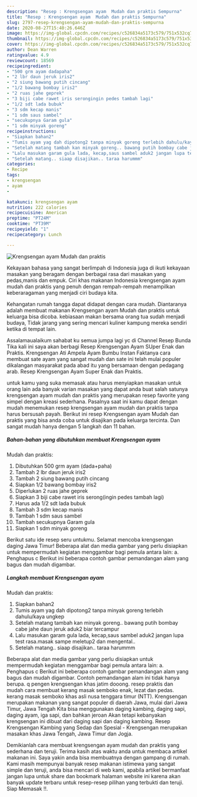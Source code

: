 ```yaml
---
description: "Resep : Krengsengan ayam  Mudah dan praktis Sempurna"
title: "Resep : Krengsengan ayam  Mudah dan praktis Sempurna"
slug: 2797-resep-krengsengan-ayam-mudah-dan-praktis-sempurna
date: 2020-08-27T15:40:26.646Z
image: https://img-global.cpcdn.com/recipes/c526834a5173c579/751x532cq70/krengsengan-ayam-mudah-dan-praktis-foto-resep-utama.jpg
thumbnail: https://img-global.cpcdn.com/recipes/c526834a5173c579/751x532cq70/krengsengan-ayam-mudah-dan-praktis-foto-resep-utama.jpg
cover: https://img-global.cpcdn.com/recipes/c526834a5173c579/751x532cq70/krengsengan-ayam-mudah-dan-praktis-foto-resep-utama.jpg
author: Dean Warren
ratingvalue: 4.9
reviewcount: 18569
recipeingredient:
- "500 grm ayam dadapaha"
- "2 lbr daun jeruk iris2"
- "2 siung bawang putih cincang"
- "1/2 bawang bombay iris2"
- "2 ruas jahe geprek"
- "3 biji cabe rawet iris serongingin pedes tambah lagi"
- "1/2 sdt lada bubuk"
- "3 sdm kecap manis"
- "1 sdm saus sambel"
- "secukupnya Garam gula"
- "1 sdm minyak goreng"
recipeinstructions:
- "Siapkan bahan2"
- "Tumis ayam yag dah dipotong2 tanpa minyak goreng terlebih dahulu/kaya ungkep"
- "Setelah matang tambah kan minyak goreng.. bawang putih bombay cabe jahe daun jeruk aduk2 biar tercampur"
- "Lalu masukan garam gula lada, kecap,saus sambel aduk2 jangan lupa test rasa.masak sampe meletup2 dan mengental.."
- "Setelah matang.. siaap disajikan.. taraa harummm"
categories:
- Recipe
tags:
- krengsengan
- ayam
- 

katakunci: krengsengan ayam  
nutrition: 222 calories
recipecuisine: American
preptime: "PT24M"
cooktime: "PT39M"
recipeyield: "1"
recipecategory: Lunch

---
```



![Krengsengan ayam 
Mudah dan praktis](https://img-global.cpcdn.com/recipes/c526834a5173c579/751x532cq70/krengsengan-ayam-mudah-dan-praktis-foto-resep-utama.jpg)

Kekayaan bahasa yang sangat berlimpah di Indonesia juga di ikuti kekayaan masakan yang beragam dengan berbagai rasa dari masakan yang pedas,manis dan empuk. Ciri khas makanan Indonesia krengsengan ayam 
mudah dan praktis yang penuh dengan rempah-rempah menampilkan keberaragaman yang menjadi ciri budaya kita.


Kehangatan rumah tangga dapat didapat dengan cara mudah. Diantaranya adalah membuat makanan Krengsengan ayam 
Mudah dan praktis untuk keluarga bisa dicoba. kebiasaan makan bersama orang tua sudah menjadi budaya, Tidak jarang yang sering mencari kuliner kampung mereka sendiri ketika di tempat lain.

Assalamaualaikum sahabat ku semua jumpa lagi yc di Channel Resep Bunda Tika kali ini saya akan berbagi Resep Krengsengan Ayam SUper Enak dan Praktis. Krengsengan Ati Ampela Ayam Bumbu Instan Faktanya cara membuat sate ayam yang sangat mudah dan sate ini telah mulai populer dikalangan masyarakat pada abad itu yang bersamaan dengan pedagang arab. Resep Krengsengan Ayam Super Enak dan Praktis.

untuk kamu yang suka memasak atau harus menyiapkan masakan untuk orang lain ada banyak varian masakan yang dapat anda buat salah satunya krengsengan ayam 
mudah dan praktis yang merupakan resep favorite yang simpel dengan kreasi sederhana. Pasalnya saat ini kamu dapat dengan mudah menemukan resep krengsengan ayam 
mudah dan praktis tanpa harus bersusah payah.
Berikut ini resep Krengsengan ayam 
Mudah dan praktis yang bisa anda coba untuk disajikan pada keluarga tercinta. Dan sangat mudah hanya dengan 5 langkah dan 11 bahan.


<!--inarticleads1-->

##### Bahan-bahan yang dibutuhkan membuat Krengsengan ayam 
Mudah dan praktis:

1. Dibutuhkan 500 grm ayam (dada+paha)
1. Tambah 2 lbr daun jeruk iris2
1. Tambah 2 siung bawang putih cincang
1. Siapkan 1/2 bawang bombay iris2
1. Diperlukan 2 ruas jahe geprek
1. Siapkan 3 biji cabe rawet iris serong(ingin pedes tambah lagi)
1. Harus ada 1/2 sdt lada bubuk
1. Tambah 3 sdm kecap manis
1. Tambah 1 sdm saus sambel
1. Tambah secukupnya Garam gula
1. Siapkan 1 sdm minyak goreng


Berikut satu ide resep seru untukmu. Selamat mencoba krengsengan daging Jawa Timur! Beberapa alat dan media gambar yang perlu disiapkan untuk mempermudah kegiatan menggambar bagi pemula antara lain: a. Penghapus c Berikut ini beberapa contoh gambar pemandangan alam yang bagus dan mudah digambar. 

<!--inarticleads2-->

##### Langkah membuat  Krengsengan ayam 
Mudah dan praktis:

1. Siapkan bahan2
1. Tumis ayam yag dah dipotong2 tanpa minyak goreng terlebih dahulu/kaya ungkep
1. Setelah matang tambah kan minyak goreng.. bawang putih bombay cabe jahe daun jeruk aduk2 biar tercampur
1. Lalu masukan garam gula lada, kecap,saus sambel aduk2 jangan lupa test rasa.masak sampe meletup2 dan mengental..
1. Setelah matang.. siaap disajikan.. taraa harummm


Beberapa alat dan media gambar yang perlu disiapkan untuk mempermudah kegiatan menggambar bagi pemula antara lain: a. Penghapus c Berikut ini beberapa contoh gambar pemandangan alam yang bagus dan mudah digambar. Contoh pemandangan alam ini tidak hanya berupa. q pengen krengsengan khas jatim dooong. resep praktis dan mudah cara membuat kerang masak semboko enak, lezat dan pedas. kerang masak semboko khas asli nusa tenggara timur (NTT). Krengsengan merupakan makanan yang sangat populer di daerah Jawa, mulai dari Jawa Timur, Jawa Tengah Kita bisa menggunakan daging kambing, daging sapi, daging ayam, iga sapi, dan bahkan jeroan Akan tetapi kebanyakan krengsengan ini dibuat dari daging sapi dan daging kambing. Resep Krengsengan Kambing yang Sedap dan Spesial - Krengsengan merupakan masakan khas Jawa Tengah, Jawa Timur dan Jogja. 

Demikianlah cara membuat krengsengan ayam 
mudah dan praktis yang sederhana dan teruji. Terima kasih atas waktu anda untuk membaca artikel makanan ini. Saya yakin anda bisa membuatnya dengan gampang di rumah. Kami masih mempunyai banyak resep makanan istimewa yang sangat simple dan teruji, anda bisa mencari di web kami, apabila artikel bermanfaat jangan lupa untuk share dan bookmark halaman website ini karena akan banyak update terbaru untuk resep-resep pilihan yang terbukti dan teruji. Siap Memasak !!. 
